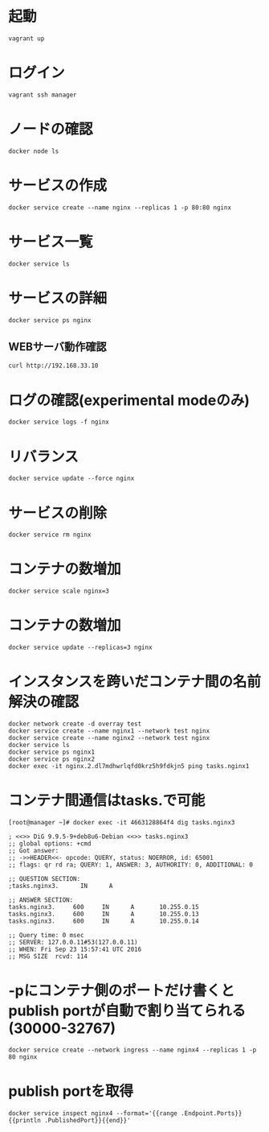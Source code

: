 
# 起動
```
vagrant up
```

# ログイン
```
vagrant ssh manager
```

# ノードの確認
```
docker node ls
```

# サービスの作成
```
docker service create --name nginx --replicas 1 -p 80:80 nginx
```

# サービス一覧
```
docker service ls
```

# サービスの詳細
```
docker service ps nginx
```

## WEBサーバ動作確認
```
curl http://192.168.33.10
```

# ログの確認(experimental modeのみ)
```
docker service logs -f nginx
```

# リバランス
```
docker service update --force nginx
```

# サービスの削除
```
docker service rm nginx
```

# コンテナの数増加
```
docker service scale nginx=3
```

# コンテナの数増加
```
docker service update --replicas=3 nginx
```

# インスタンスを跨いだコンテナ間の名前解決の確認
```
docker network create -d overray test
docker service create --name nginx1 --network test nginx
docker service create --name nginx2 --network test nginx
docker service ls
docker service ps nginx1
docker service ps nginx2
docker exec -it nginx.2.dl7mdhwrlqfd0krz5h9fdkjn5 ping tasks.nginx1
```

# コンテナ間通信はtasks.<service>で可能
```
[root@manager ~]# docker exec -it 4663128864f4 dig tasks.nginx3

; <<>> DiG 9.9.5-9+deb8u6-Debian <<>> tasks.nginx3
;; global options: +cmd
;; Got answer:
;; ->>HEADER<<- opcode: QUERY, status: NOERROR, id: 65001
;; flags: qr rd ra; QUERY: 1, ANSWER: 3, AUTHORITY: 0, ADDITIONAL: 0

;; QUESTION SECTION:
;tasks.nginx3.      IN      A

;; ANSWER SECTION:
tasks.nginx3.     600     IN      A       10.255.0.15
tasks.nginx3.     600     IN      A       10.255.0.13
tasks.nginx3.     600     IN      A       10.255.0.14

;; Query time: 0 msec
;; SERVER: 127.0.0.11#53(127.0.0.11)
;; WHEN: Fri Sep 23 15:57:41 UTC 2016
;; MSG SIZE  rcvd: 114
```

# -pにコンテナ側のポートだけ書くとpublish portが自動で割り当てられる(30000-32767)
```
docker service create --network ingress --name nginx4 --replicas 1 -p 80 nginx
```

# publish portを取得
```
docker service inspect nginx4 --format='{{range .Endpoint.Ports}}{{println .PublishedPort}}{{end}}'
```

